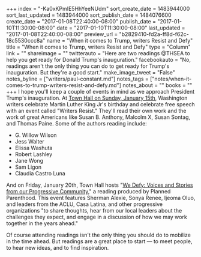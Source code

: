 +++
index = "-Ka0xKPmIE5HhYeeNUdm"
sort_create_date = 1483944000
sort_last_updated = 1483944000
sort_publish_date = 1484076600
create_date = "2017-01-08T22:40:00-08:00"
publish_date = "2017-01-10T11:30:00-08:00"
date = "2017-01-10T11:30:00-08:00"
last_updated = "2017-01-08T22:40:00-08:00"
preview_url = "b2829410-fd2a-ff8d-f62c-18c5530ccc8a"
name = "When it comes to Trump, writers Resist and Defy"
title = "When it comes to Trump, writers Resist and Defy"
type = "Column"
link = ""
shareimage = ""
twitterauto = "Here are two readings @THSEA to help you get ready for Donald Trump's inauguration."
facebookauto = "No, readings aren't the only thing you can do to get ready for Trump's inauguration. But they're a good start."
make_image_tweet = "False"
notes_byline = ["writers/paul-constant.md"]
notes_tags = ["notes/when-it-comes-to-trump-writers-resist-and-defy.md"]
notes_about = ""
books = ""
+++
I hope you'll keep a couple of events in mind as we approach President Trump's inauguration. At [Town Hall on Sunday, January 15th](http://townhall.strangertickets.com/events/39723606/writers-resist-a-celebration-of-free-speech?_ga=1.177824679.364931875.1436115723), Washington writers celebrate Martin Luther King Jr's birthday and celebrate free speech with an event called "Writers Resist." They'll read their own work and the work of great Americans like Susan B. Anthony, Malcolm X, Susan Sontag, and Thomas Paine. Some of the authors reading include:

* G. Willow Wilson
* Jess Walter
* Elissa Washuta
* Robert Lashley
* Jane Wong
* Sam Ligon
* Claudia Castro Luna

And on Friday, January 20th, Town Hall hosts "[We Defy: Voices and Stories from our Progressive Community](http://www.strangertickets.com/events/39288979/post-election-town-hall)," a reading produced by Planned Parenthood. This event features Sherman Alexie, Sonya Renee, Ijeoma Oluo, and leaders from the ACLU, Casa Latina, and other progressive organizations "to share thoughts, hear from our local leaders about the challenges they expect, and engage in a discussion of how we may work together in the years ahead."

Of course attending readings isn't the only thing you should do to mobilize in the time ahead. But readings are a great place to start — to meet people, to hear new ideas, and to find inspiration.